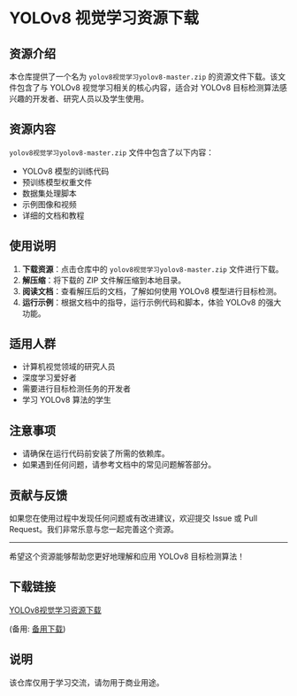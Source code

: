 # YOLOv8 视觉学习资源下载

## 资源介绍

本仓库提供了一个名为 `yolov8视觉学习yolov8-master.zip` 的资源文件下载。该文件包含了与 YOLOv8 视觉学习相关的核心内容，适合对 YOLOv8 目标检测算法感兴趣的开发者、研究人员以及学生使用。

## 资源内容

`yolov8视觉学习yolov8-master.zip` 文件中包含了以下内容：

- YOLOv8 模型的训练代码
- 预训练模型权重文件
- 数据集处理脚本
- 示例图像和视频
- 详细的文档和教程

## 使用说明

1. **下载资源**：点击仓库中的 `yolov8视觉学习yolov8-master.zip` 文件进行下载。
2. **解压缩**：将下载的 ZIP 文件解压缩到本地目录。
3. **阅读文档**：查看解压后的文档，了解如何使用 YOLOv8 模型进行目标检测。
4. **运行示例**：根据文档中的指导，运行示例代码和脚本，体验 YOLOv8 的强大功能。

## 适用人群

- 计算机视觉领域的研究人员
- 深度学习爱好者
- 需要进行目标检测任务的开发者
- 学习 YOLOv8 算法的学生

## 注意事项

- 请确保在运行代码前安装了所需的依赖库。
- 如果遇到任何问题，请参考文档中的常见问题解答部分。

## 贡献与反馈

如果您在使用过程中发现任何问题或有改进建议，欢迎提交 Issue 或 Pull Request。我们非常乐意与您一起完善这个资源。

---

希望这个资源能够帮助您更好地理解和应用 YOLOv8 目标检测算法！

## 下载链接
[YOLOv8视觉学习资源下载](https://pan.quark.cn/s/4997e027a507) 

(备用: [备用下载](https://pan.baidu.com/s/1ny0ba8RZ_ACkeMRT0BI6_g?pwd=1234))

## 说明

该仓库仅用于学习交流，请勿用于商业用途。
